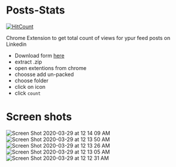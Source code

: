 # Posts-Stats
[![HitCount](http://hits.dwyl.com/MahmoudMabrok/Posts-Stats.svg)](http://hits.dwyl.com/MahmoudMabrok/Posts-Stats)

Chrome Extension to get total count of views for ypur feed posts on Linkedin 

- Download form [here](https://github.com/MahmoudMabrok/Posts-Stats/releases/tag/v1.0)
- extract .zip 
- open extentions from chrome 
- choosse add un-packed 
- choose folder 
- click on icon 
- click `count`

# Screen shots 

![Screen Shot 2020-03-29 at 12 14 09 AM](https://user-images.githubusercontent.com/13488900/77835053-6a209a80-7152-11ea-8e54-2a6775f80aa0.png)
![Screen Shot 2020-03-29 at 12 13 50 AM](https://user-images.githubusercontent.com/13488900/77835060-6e4cb800-7152-11ea-81ca-fe205710982b.png)
![Screen Shot 2020-03-29 at 12 13 26 AM](https://user-images.githubusercontent.com/13488900/77835068-70af1200-7152-11ea-9bfa-d0f8a21ac89e.png)
![Screen Shot 2020-03-29 at 12 13 05 AM](https://user-images.githubusercontent.com/13488900/77835071-7147a880-7152-11ea-9775-80ac8bb6593c.png)
![Screen Shot 2020-03-29 at 12 12 31 AM](https://user-images.githubusercontent.com/13488900/77835078-7278d580-7152-11ea-9f47-8c4583b7efee.png)


